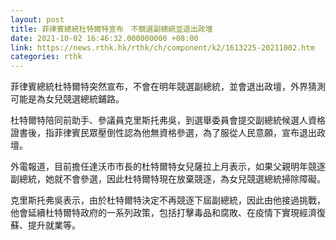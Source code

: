```yaml
---
layout: post
title: 菲律賓總統杜特爾特宣布　不競選副總統並退出政壇
date: 2021-10-02 16:46:32.000000000 +08:00
link: https://news.rthk.hk/rthk/ch/component/k2/1613225-20211002.htm
categories: rthk
---
```


菲律賓總統杜特爾特突然宣布，不會在明年競選副總統，並會退出政壇，外界猜測可能是為女兒競選總統鋪路。

杜特爾特陪同前助手、參議員克里斯托弗吳，到選舉委員會提交副總統候選人資格證書後，指菲律賓民眾壓倒性認為他無資格參選，為了服從人民意願，宣布退出政壇。

外電報道，目前擔任達沃市市長的杜特爾特女兒薩拉上月表示，如果父親明年競逐副總統，她就不會參選，因此杜特爾特現在放棄競逐，為女兒競選總統掃除障礙。

克里斯托弗吳表示，由於杜特爾特決定不再競逐下屆副總統，因此由他接過挑戰，他會延續杜特爾特政府的一系列政策，包括打擊毒品和腐敗、在疫情下實現經濟復蘇、提升就業等。
